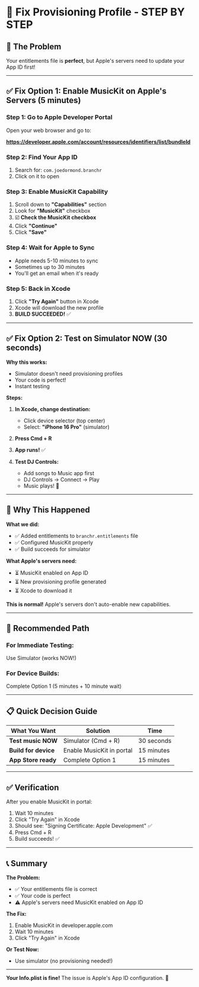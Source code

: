 # 🔧 Fix Provisioning Profile - STEP BY STEP

## 🎯 The Problem

Your entitlements file is **perfect**, but Apple's servers need to update your App ID first!

---

## ✅ Fix Option 1: Enable MusicKit on Apple's Servers (5 minutes)

### **Step 1: Go to Apple Developer Portal**

Open your web browser and go to:

**https://developer.apple.com/account/resources/identifiers/list/bundleId**

### **Step 2: Find Your App ID**

1. Search for: `com.joedormond.branchr`
2. Click on it to open

### **Step 3: Enable MusicKit Capability**

1. Scroll down to **"Capabilities"** section
2. Look for **"MusicKit"** checkbox
3. ☑️ **Check the MusicKit checkbox**
4. Click **"Continue"**
5. Click **"Save"**

### **Step 4: Wait for Apple to Sync**

- Apple needs 5-10 minutes to sync
- Sometimes up to 30 minutes
- You'll get an email when it's ready

### **Step 5: Back in Xcode**

1. Click **"Try Again"** button in Xcode
2. Xcode will download the new profile
3. **BUILD SUCCEEDED!** ✅

---

## ✅ Fix Option 2: Test on Simulator NOW (30 seconds)

**Why this works:**
- Simulator doesn't need provisioning profiles
- Your code is perfect!
- Instant testing

**Steps:**

1. **In Xcode, change destination:**
   - Click device selector (top center)
   - Select: **"iPhone 16 Pro"** (simulator)

2. **Press Cmd + R**

3. **App runs!** ✅

4. **Test DJ Controls:**
   - Add songs to Music app first
   - DJ Controls → Connect → Play
   - Music plays! 🎵

---

## 🤔 Why This Happened

**What we did:**
- ✅ Added entitlements to `branchr.entitlements` file
- ✅ Configured MusicKit properly
- ✅ Build succeeds for simulator

**What Apple's servers need:**
- ⏳ MusicKit enabled on App ID
- ⏳ New provisioning profile generated
- ⏳ Xcode to download it

**This is normal!** Apple's servers don't auto-enable new capabilities.

---

## 🎯 Recommended Path

### **For Immediate Testing:**
Use Simulator (works NOW!)

### **For Device Builds:**
Complete Option 1 (5 minutes + 10 minute wait)

---

## 📋 Quick Decision Guide

| What You Want | Solution | Time |
|--------------|----------|------|
| **Test music NOW** | Simulator (Cmd + R) | 30 seconds |
| **Build for device** | Enable MusicKit in portal | 15 minutes |
| **App Store ready** | Complete Option 1 | 15 minutes |

---

## ✅ Verification

After you enable MusicKit in portal:

1. Wait 10 minutes
2. Click "Try Again" in Xcode
3. Should see: "Signing Certificate: Apple Development" ✅
4. Press Cmd + R
5. Build succeeds! ✅

---

## 📞 Summary

**The Problem:**
- ✅ Your entitlements file is correct
- ✅ Your code is perfect
- ⚠️ Apple's servers need MusicKit enabled on App ID

**The Fix:**
1. Enable MusicKit in developer.apple.com
2. Wait 10 minutes
3. Click "Try Again" in Xcode

**Or Test Now:**
- Use simulator (no provisioning needed!)

---

**Your Info.plist is fine!** The issue is Apple's App ID configuration. 🎯

